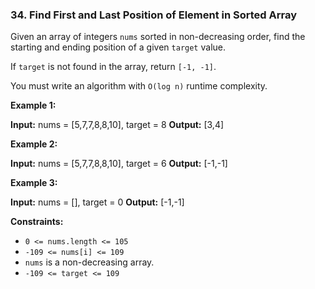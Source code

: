 ### 34\. Find First and Last Position of Element in Sorted Array

Given an array of integers `nums` sorted in non-decreasing order, find the starting and ending position of a given `target` value.

If `target` is not found in the array, return `[-1, -1]`.

You must write an algorithm with `O(log n)` runtime complexity.

**Example 1:**

**Input:** nums = \[5,7,7,8,8,10\], target = 8
**Output:** \[3,4\]

**Example 2:**

**Input:** nums = \[5,7,7,8,8,10\], target = 6
**Output:** \[-1,-1\]

**Example 3:**

**Input:** nums = \[\], target = 0
**Output:** \[-1,-1\]

**Constraints:**

*   `0 <= nums.length <= 105`
*   `-109 <= nums[i] <= 109`
*   `nums` is a non-decreasing array.
*   `-109 <= target <= 109`